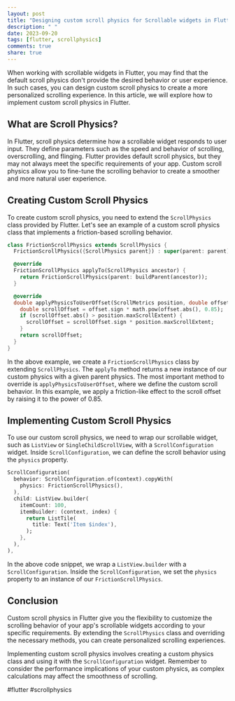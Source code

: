 ```yaml
---
layout: post
title: "Designing custom scroll physics for Scrollable widgets in Flutter"
description: " "
date: 2023-09-20
tags: [flutter, scrollphysics]
comments: true
share: true
---
```


When working with scrollable widgets in Flutter, you may find that the default scroll physics don't provide the desired behavior or user experience. In such cases, you can design custom scroll physics to create a more personalized scrolling experience. In this article, we will explore how to implement custom scroll physics in Flutter.

## What are Scroll Physics?

In Flutter, scroll physics determine how a scrollable widget responds to user input. They define parameters such as the speed and behavior of scrolling, overscrolling, and flinging. Flutter provides default scroll physics, but they may not always meet the specific requirements of your app. Custom scroll physics allow you to fine-tune the scrolling behavior to create a smoother and more natural user experience.

## Creating Custom Scroll Physics

To create custom scroll physics, you need to extend the `ScrollPhysics` class provided by Flutter. Let's see an example of a custom scroll physics class that implements a friction-based scrolling behavior.

```dart
class FrictionScrollPhysics extends ScrollPhysics {
  FrictionScrollPhysics({ScrollPhysics parent}) : super(parent: parent);

  @override
  FrictionScrollPhysics applyTo(ScrollPhysics ancestor) {
    return FrictionScrollPhysics(parent: buildParent(ancestor));
  }

  @override
  double applyPhysicsToUserOffset(ScrollMetrics position, double offset) {
    double scrollOffset = offset.sign * math.pow(offset.abs(), 0.85);
    if (scrollOffset.abs() > position.maxScrollExtent) {
      scrollOffset = scrollOffset.sign * position.maxScrollExtent;
    }
    return scrollOffset;
  }
}
```

In the above example, we create a `FrictionScrollPhysics` class by extending `ScrollPhysics`. The `applyTo` method returns a new instance of our custom physics with a given parent physics. The most important method to override is `applyPhysicsToUserOffset`, where we define the custom scroll behavior. In this example, we apply a friction-like effect to the scroll offset by raising it to the power of 0.85.

## Implementing Custom Scroll Physics

To use our custom scroll physics, we need to wrap our scrollable widget, such as `ListView` or `SingleChildScrollView`, with a `ScrollConfiguration` widget. Inside `ScrollConfiguration`, we can define the scroll behavior using the `physics` property.

```dart
ScrollConfiguration(
  behavior: ScrollConfiguration.of(context).copyWith(
    physics: FrictionScrollPhysics(),
  ),
  child: ListView.builder(
    itemCount: 100,
    itemBuilder: (context, index) {
      return ListTile(
        title: Text('Item $index'),
      );
    },
  ),
),
```

In the above code snippet, we wrap a `ListView.builder` with a `ScrollConfiguration`. Inside the `ScrollConfiguration`, we set the `physics` property to an instance of our `FrictionScrollPhysics`.

## Conclusion

Custom scroll physics in Flutter give you the flexibility to customize the scrolling behavior of your app's scrollable widgets according to your specific requirements. By extending the `ScrollPhysics` class and overriding the necessary methods, you can create personalized scrolling experiences.

Implementing custom scroll physics involves creating a custom physics class and using it with the `ScrollConfiguration` widget. Remember to consider the performance implications of your custom physics, as complex calculations may affect the smoothness of scrolling.

#flutter #scrollphysics